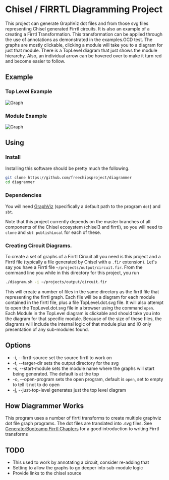 Chisel / FIRRTL Diagramming Project
=======================

This project can generate GraphViz dot files and from those svg files representing Chisel generated Firrtl circuits.
It is also an example of a creating a Firrtl Transformation.  This transformation can be applied through the 
use of annotations as demonstrated in the examples.GCD test. The graphs are mostly clickable, clicking a module
will take you to a diagram for just that module. There is a TopLevel diagram that just shows the module hierarchy.
Also, an individual arrow can be hovered over to make it turn red and become easier to follow.

## Example

### Top Level Example
![Graph](https://raw.githubusercontent.com/freechipsproject/diagrammer/master/images/TopLevel.dot.svg?sanitize=true)

### Module Example

![Graph](https://raw.githubusercontent.com/freechipsproject/diagrammer/master/images/TopOfVisualizer.dot.svg?sanitize=true)

## Using
### Install
Installing this software should be pretty much the following.
```bash
git clone https://github.com/freechipsproject/diagrammer
cd diagrammer
```

### Dependencies
You will need [GraphViz](https://www.graphviz.org/) (specifically a default path to the program `dot`) and `sbt`.

Note that this project currently depends on the master branches of all components
of the Chisel ecosystem (chisel3 and firrtl), so you will need to `clone` and `sbt publishLocal` for each of these.

### Creating Circuit Diagrams.
To create a set of graphs of a Firrtl Circuit all you need is this project and a Firrtl file (typically a file 
generated by Chisel with a `.fir` extension). Let's say you have a Firrtl file `~/projects/output/circuit.fir`.
From the command line you while in this directory for this project, you run
```bash
./diagram.sh -i ~/projects/output/circuit.fir
```
This will create a number of files in the same directory as the firrtl file that representing the firrtl graph.
Each file will be a diagram for each module
contained in the firrtl file, plus a file TopLevel.dot.svg file. It will also attempt to open the TopLevel.dot.svg file
in a browser using the command `open`. 
Each Module in the TopLevel diagram is clickable and should take you into the diagram for that specific module.
Because of the size of these files, the diagrams will include the internal logic of that module plus and IO only
presentation of any sub-modules found.

## Options
* -i, --firrtl-source set the source firrtl to work on
* -t, --targer-dir sets the output directory for the svg
* -s, --start-module sets the module name where the graphs will start being generated. The default is at the top
* -o, --open-program sets the open program, default is `open`, set to empty to tell it not to do open
* -j, --just-top-level generates just the top level diagram

## How Diagrammer Works
This program uses a number of firrtl transforms to create multiple graphviz dot file graph programs.
The dot files are translated into .svg files. See [GeneratorBootcamp Firrtl Chapters](https://github.com/freechipsproject/chisel-bootcamp)
for a good introduction to writing Firrtl transforms

## TODO
- This used to work by annotating a circuit, consider re-adding that
- Setting to allow the graphs to go deeper into sub-module logic
- Provide links to the chisel source
